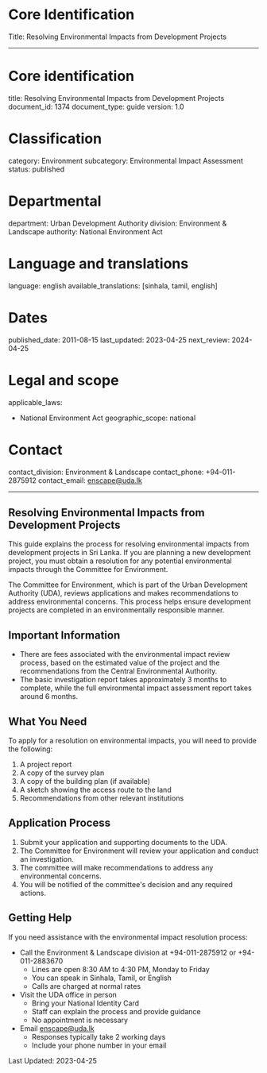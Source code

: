 # Core Identification
Title: Resolving Environmental Impacts from Development Projects

---
# Core identification
title: Resolving Environmental Impacts from Development Projects
document_id: 1374
document_type: guide
version: 1.0

# Classification
category: Environment
subcategory: Environmental Impact Assessment
status: published

# Departmental
department: Urban Development Authority
division: Environment & Landscape
authority: National Environment Act

# Language and translations
language: english
available_translations: [sinhala, tamil, english]

# Dates
published_date: 2011-08-15
last_updated: 2023-04-25
next_review: 2024-04-25

# Legal and scope
applicable_laws:
 - National Environment Act
geographic_scope: national

# Contact
contact_division: Environment & Landscape
contact_phone: +94-011-2875912
contact_email: enscape@uda.lk

---

## Resolving Environmental Impacts from Development Projects

This guide explains the process for resolving environmental impacts from development projects in Sri Lanka. If you are planning a new development project, you must obtain a resolution for any potential environmental impacts through the Committee for Environment.

The Committee for Environment, which is part of the Urban Development Authority (UDA), reviews applications and makes recommendations to address environmental concerns. This process helps ensure development projects are completed in an environmentally responsible manner.

## Important Information

- There are fees associated with the environmental impact review process, based on the estimated value of the project and the recommendations from the Central Environmental Authority.
- The basic investigation report takes approximately 3 months to complete, while the full environmental impact assessment report takes around 6 months.

## What You Need

To apply for a resolution on environmental impacts, you will need to provide the following:

1. A project report
2. A copy of the survey plan
3. A copy of the building plan (if available)
4. A sketch showing the access route to the land
5. Recommendations from other relevant institutions

## Application Process

1. Submit your application and supporting documents to the UDA.
2. The Committee for Environment will review your application and conduct an investigation.
3. The committee will make recommendations to address any environmental concerns.
4. You will be notified of the committee's decision and any required actions.

## Getting Help

If you need assistance with the environmental impact resolution process:

- Call the Environment & Landscape division at +94-011-2875912 or +94-011-2883670
    - Lines are open 8:30 AM to 4:30 PM, Monday to Friday
    - You can speak in Sinhala, Tamil, or English
    - Calls are charged at normal rates
- Visit the UDA office in person
    - Bring your National Identity Card
    - Staff can explain the process and provide guidance
    - No appointment is necessary
- Email enscape@uda.lk
    - Responses typically take 2 working days
    - Include your phone number in your email

Last Updated: 2023-04-25